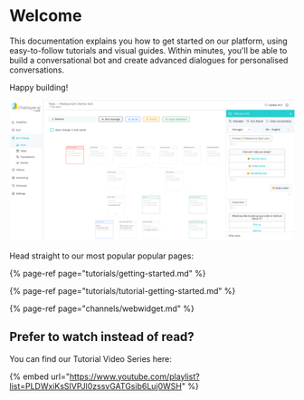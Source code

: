 # Welcome

This documentation explains you how to get started on our platform, using easy-to-follow tutorials and visual guides. Within minutes, you'll be able to build a conversational bot and create advanced dialogues for personalised conversations.

Happy building!

![](.gitbook/assets/platform-screenshot.png)

  
Head straight to our most popular popular pages:

{% page-ref page="tutorials/getting-started.md" %}

{% page-ref page="tutorials/tutorial-getting-started.md" %}

{% page-ref page="channels/webwidget.md" %}



## Prefer to watch instead of read? 

You can find our Tutorial Video Series here:

{% embed url="https://www.youtube.com/playlist?list=PLDWxiKsSIVPJl0zssvGATGsib6Luj0WSH" %}



